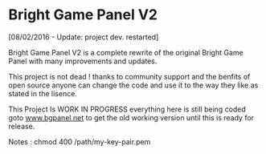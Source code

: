 Bright Game Panel V2
=========

[08/02/2016 - Update: project dev. restarted]

Bright Game Panel V2 is a complete rewrite of the original Bright Game Panel with many improvements and updates.

This project is not dead ! thanks to community support and the benfits of open source anyone can change the code and use it to the way they like as stated in the lisence.

This Project Is WORK IN PROGRESS everything here is still being coded goto www.bgpanel.net to get the old working version until this is ready for release.



Notes : chmod 400 /path/my-key-pair.pem
